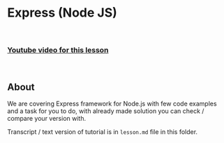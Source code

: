 
# Express (Node JS)

<br/>

### [Youtube video for this lesson](https://youtu.be/GB40_FVRX1o)

<br/>

## About

We are covering Express framework for Node.js with few code examples and a task for you to do, with already made solution you can check / compare your version with.

Transcript / text version of tutorial is in `lesson.md` file in this folder.
